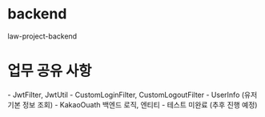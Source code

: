 # backend
law-project-backend

<h1> 업무 공유 사항 </h1>
- JwtFilter, JwtUtil
- CustomLoginFilter, CustomLogoutFilter
- UserInfo (유저 기본 정보 조회)
- KakaoOuath 백엔드 로직, 엔티티 
- 테스트 미완료 (추후 진행 예정)

